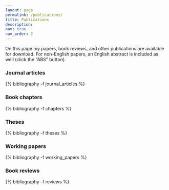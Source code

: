 ```yaml
---
layout: page
permalink: /publications/
title: Publications
description:
nav: true
nav_order: 2
---
```


<!-- _pages/publications.md -->

On this page my papers, book reviews, and other publications are available for download. For non-English papers, an English abstract is included as well (click the “ABS” button).


<div class="publications">

<h3>Journal articles</h3>
{% bibliography -f journal_articles %}



<h3>Book chapters</h3>
{% bibliography -f chapters %}



<h3>Theses</h3>
{% bibliography -f theses %}



<h3>Working papers</h3>
{% bibliography -f working_papers %}



<h3>Book reviews</h3>
{% bibliography -f reviews %}

</div>
